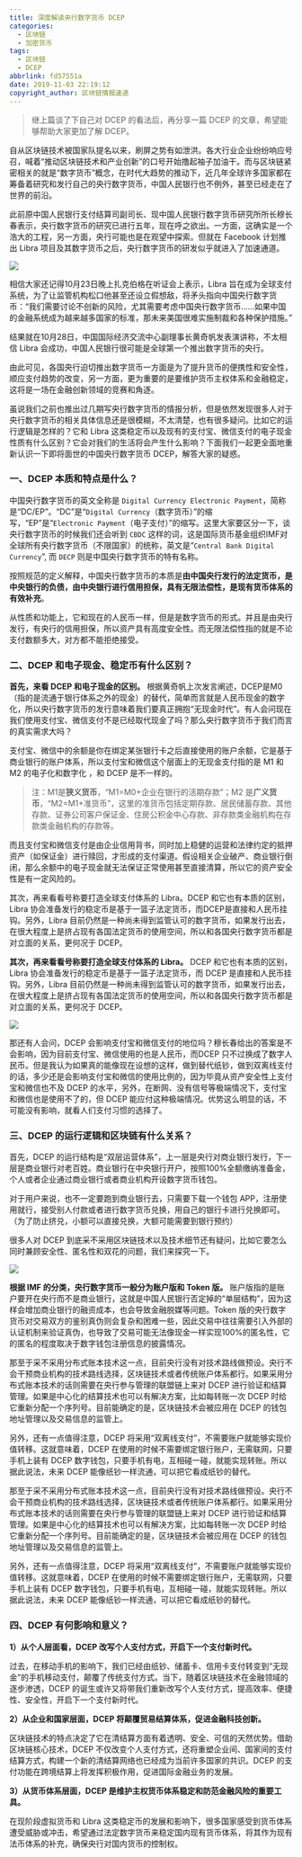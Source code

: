 ```yaml
---
title: 深度解读央行数字货币 DCEP
categories:
  - 区块链
  - 加密货币
tags: 
  - 区块链
  - DCEP
abbrlink: fd57551a
date: 2019-11-03 22:19:12
copyright_author: 区块链情报速递
---
```


>继上篇谈了下自己对 DCEP 的看法后，再分享一篇 DCEP 的文章，希望能够帮助大家更加了解 DCEP。

自从区块链技术被国家队提名以来，刷屏之势有如泄洪。各大行业企业纷纷响应号召，喊着“推动区块链技术和产业创新”的口号开始撸起袖子加油干。而与区块链紧密相关的就是“数字货币”概念，在时代大趋势的推动下，近几年全球许多国家都在筹备着研究和发行自己的央行数字货币，中国人民银行也不例外，甚至已经走在了世界的前沿。
 
此前原中国人民银行支付结算司副司长、现中国人民银行数字货币研究所所长穆长春表示，央行数字货币的研究已进行五年，现在呼之欲出。一方面，这确实是一个浩大的工程，另一方面，央行可能也是在观望中探索。但就在 Facebook 计划推出 Libra 项目及其数字货币之后，央行数字货币的研发似乎就进入了加速通道。

![](https://img-blog.csdnimg.cn/20191103222347378.png)

相信大家还记得10月23日晚上扎克伯格在听证会上表示，Libra 旨在成为全球支付系统，为了让监管机构松口他甚至还设立假想敌，将矛头指向中国央行数字货币：“我们需要讨论不创新的风险，尤其需要考虑中国央行数字货币……如果中国的金融系统成为越来越多国家的标准，那未来美国很难实施制裁和各种保护措施。”
 
结果就在10月28日，中国国际经济交流中心副理事长黄奇帆发表演讲称，不太相信 Libra 会成功，中国人民银行很可能是全球第一个推出数字货币的央行。
 
由此可见，各国央行迫切推出数字货币一方面是为了提升货币的便携性和安全性，顺应支付趋势的改变，另一方面，更为重要的是要维护货币主权体系和金融稳定，这将是一场在金融创新领域的竞赛和角逐。
 
虽说我们之前也推出过几期写央行数字货币的情报分析，但是依然发现很多人对于央行数字货币的相关具体信息还是很模糊，不太清楚，也有很多疑问。比如它的运行逻辑是怎样的？它和 Libra 这类稳定币以及现有的支付宝、微信支付的电子现金性质有什么区别？它会对我们的生活将会产生什么影响？下面我们一起更全面地重新认识一下即将面世的中国央行数字货币 DCEP，解答大家的疑惑。

### 一、DCEP 本质和特点是什么？

中国央行数字货币的英文全称是 `Digital Currency Electronic Payment`，简称是“DC/EP”。“DC”是“`Digital Currency`（数字货币）”的缩写，“EP”是“`Electronic Payment`（电子支付）”的缩写。这里大家要区分一下，谈央行数字货币的时候我们还会听到 `CBDC` 这样的词，这是国际货币基金组织IMF对全球所有央行数字货币（不限国家）的统称，英文是“`Central Bank Digital Currency`”, 而 `DECP` 则是中国央行数字货币的特有名称。
 
按照规范的定义解释，中国央行数字货币的本质是**由中国央行发行的法定货币，是中央银行的负债，由中央银行进行信用担保，具有无限法偿性，是现有货币体系的有效补充**。
 
从性质和功能上，它和现在的人民币一样，但是是数字货币的形式。并且是由央行发行，有央行的信用担保，所以资产具有高度安全性。而无限法偿性指的就是不论支付数额多大，对方都不能拒绝接受。

### 二、DCEP 和电子现金、稳定币有什么区别？

**首先，来看 DCEP 和电子现金的区别。** 根据黄奇帆上次发言阐述，DCEP是M0（指的是流通于银行体系之外的现金）的替代，简单而言就是人民币现金的数字化，所以央行数字货币的发行意味着我们要真正拥抱“无现金时代”。有人会问现在我们使用支付宝、微信支付不是已经取代现金了吗？那么央行数字货币于我们而言的真实需求大吗？
 
支付宝、微信中的余额是你在绑定某张银行卡之后直接使用的账户余额，它是基于商业银行的账户体系，所以支付宝和微信这个层面上的无现金支付指的是 M1 和 M2 的电子化和数字化 ，和 DCEP 是不一样的。

>注：M1是**狭义货币**，“M1=M0+企业在银行的活期存款”；M2 是**广义货币**，“M2=M1+准货币”，这里的准货币包括定期存款、居民储蓄存款、其他存款、证券公司客户保证金、住房公积金中心存款、非存款类金融机构在存款类金融机构的存款等。
 
而且支付宝和微信支付是由企业信用背书，同时加上稳健的运营和法律约定的抵押资产（如保证金）进行赎回，才形成的支付渠道。假设相关企业破产、商业银行倒闭，那么余额中的电子现金就无法保证正常使用甚至直接清算，所以它的资产安全性是有一定风险的。
 
其次，再来看看号称要打造全球支付体系的 Libra。DCEP 和它也有本质的区别，Libra 协会准备发行的稳定币是基于一篮子法定货币，而DCEP是直接和人民币挂钩。另外，Libra 目前仍然是一种尚未得到监管认可的数字货币，如果发行出去，在很大程度上是挤占现有各国法定货币的使用空间，所以和各国央行数字货币都是对立面的关系，更何况于 DCEP。

**其次，再来看看号称要打造全球支付体系的 Libra。** DCEP 和它也有本质的区别，Libra 协会准备发行的稳定币是基于一篮子法定货币，而 DCEP 是直接和人民币挂钩。另外，Libra 目前仍然是一种尚未得到监管认可的数字货币，如果发行出去，在很大程度上是挤占现有各国法定货币的使用空间，所以和各国央行数字货币都是对立面的关系，更何况于 DCEP。

![](https://img-blog.csdnimg.cn/20191103222745342.jpg)

那还有人会问，DCEP 会影响支付宝和微信支付的地位吗？穆长春给出的答案是不会影响，因为目前支付宝、微信使用的也是人民币，而DCEP 只不过换成了数字人民币。但是我认为如果真的能像现在设想的这样，做到替代纸钞，做到双离线支付的话，多少还是会影响支付宝和微信的使用比例的，因为毕竟从资产安全性上支付宝和微信也不及 DCEP 的水平，另外，在断网、没有信号等极端情况下，支付宝和微信也是使用不了的，但 DCEP 能应付这种极端情况。优势这么明显的话，不可能没有影响，就看人们支付习惯的选择了。

### 三、DCEP 的运行逻辑和区块链有什么关系？

首先，DCEP 的运行结构是“双层运营体系”，上一层是央行对商业银行发行，下一层是商业银行对老百姓。商业银行在中央银行开户，按照100%全额缴纳准备金，个人或者企业通过商业银行或者商业机构开设数字货币钱包。
 
对于用户来说，也不一定要跑到商业银行去，只需要下载一个钱包 APP，注册使用就行，接受别人付款或者进行数字货币兑换，用自己的银行卡进行兑换即可。（为了防止挤兑，小额可以直接兑换，大额可能需要到银行预约）
 
很多人对 DCEP 到底采不采用区块链技术以及技术细节还有疑问，比如它要怎么同时兼顾安全性、匿名性和双花的问题，我们来探究一下。

![](https://img-blog.csdnimg.cn/20191103222911378.png)

**根据 IMF 的分类，央行数字货币一般分为账户版和 Token 版。** 账户版指的是账户要开在央行而不是商业银行，这就是中国人民银行否定掉的“单层结构”，因为这样会增加商业银行的融资成本，也会导致金融脱媒等问题。Token 版的央行数字货币对交易双方的鉴别真伪则会复杂和困难一些，因此交易中往往需要引入外部的认证机制来验证真伪，也导致了交易可能无法像现金一样实现100%的匿名性，它的匿名的程度取决于数字钱包注册信息的披露情况。
 
那至于采不采用分布式账本技术这一点，目前央行没有对技术路线做预设。央行不会干预商业机构的技术路线选择，区块链技术或者传统账户体系都行。如果采用分布式账本技术的话则需要在央行参与管理的联盟链上来对 DCEP 进行验证和结算管理。如果是中心化的结算技术也可以有解决方案，比如每转账一次 DCEP 时给它重新分配一个序列号。目前能确定的是，区块链技术会被应用在 DCEP 的钱包地址管理以及交易信息的监管上。
 
另外，还有一点值得注意，DCEP 将采用“双离线支付”，不需要账户就能够实现价值转移。这就意味着，DCEP 在使用的时候不需要绑定银行账户，无需联网，只要手机上装有 DCEP 数字钱包，只要手机有电，互相碰一碰，就能实现转账。所以据此说法，未来 DCEP 能像纸钞一样流通，可以把它看成纸钞的替代。

那至于采不采用分布式账本技术这一点，目前央行没有对技术路线做预设。央行不会干预商业机构的技术路线选择，区块链技术或者传统账户体系都行。如果采用分布式账本技术的话则需要在央行参与管理的联盟链上来对 DCEP 进行验证和结算管理。如果是中心化的结算技术也可以有解决方案，比如每转账一次 DCEP 时给它重新分配一个序列号。目前能确定的是，区块链技术会被应用在 DCEP 的钱包地址管理以及交易信息的监管上。
 
另外，还有一点值得注意，DCEP 将采用“双离线支付”，不需要账户就能够实现价值转移。这就意味着，DCEP 在使用的时候不需要绑定银行账户，无需联网，只要手机上装有 DCEP 数字钱包，只要手机有电，互相碰一碰，就能实现转账。所以据此说法，未来 DCEP 能像纸钞一样流通，可以把它看成纸钞的替代。

### 四、DCEP 有何影响和意义？

**1）从个人层面看，DCEP 改写个人支付方式，开启下一个支付新时代。**
 
过去，在移动手机的影响下，我们已经由纸钞、储蓄卡、信用卡支付转变到“无现金”的手机移动支付，颠覆了传统支付方式。当下，随着区块链技术在金融领域的逐步渗透，DCEP 的诞生或许又将带我们重新改写个人支付方式，提高效率、便捷性、安全性，开启下一个支付新时代。
 
**2）从企业和国家层面，DCEP 将颠覆贸易结算体系，促进金融科技创新。**
 
区块链技术的特点决定了它在清结算方面有着透明、安全、可信的天然优势。借助区块链核心技术，DCEP 不仅改变个人支付方式，还将重塑企业间、国家间的支付结算方式，构建一个新的清结算网络也已经成为当前许多国家的共识。DCEP 的支付功能在跨境结算上将发挥积极作用，促进国际金融业务的发展。
 
**3）从货币体系层面，DCEP 是维护主权货币体系稳定和防范金融风险的重要工具。**
 
在现阶段虚拟货币和 Libra 这类稳定币的发展和影响下，很多国家感受到货币体系遭受威胁或冲击，希望通过法定数字货币来稳定国内现有货币体系，将其作为现有法币体系的补充，确保央行对国内货币的控制权。
